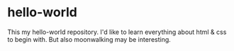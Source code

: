 # hello-world

This my hello-world repository. 
I'd like to learn everything about html & css to begin with. But also moonwalking may be interesting.

